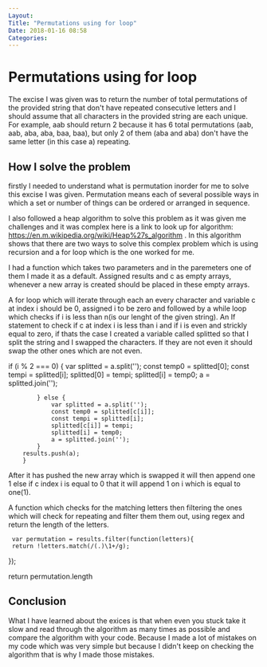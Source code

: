 ```yaml
---
Layout:
Title: "Permutations using for loop"
Date: 2018-01-16 08:58
Categories:
---
```


# Permutations using for loop

The excise I was given was to return the number of total permutations of the provided string that don't have repeated consecutive letters and I should assume that all characters in the provided string are each unique.
For example, aab should return 2 because it has 6 total permutations (aab, aab, aba, aba, baa, baa), but only 2 of them (aba and aba) don't have the same letter (in this case a) repeating.

## How I solve the problem

firstly I needed to understand what is permutation inorder for me to solve this excise I was given. Permutation means each of several possible ways in which a set or number of things can be ordered or arranged in sequence. 

I also followed a heap algorithm to solve this problem as it was given me challenges and it was complex here is a link to look up for algorithm: https://en.m.wikipedia.org/wiki/Heap%27s_algorithm . In this algorithm shows that there are two ways to solve this complex problem which is using recursion and a for loop which is the one worked for me.

I had a function which takes two parameters and in the paremeters one of them I made it as a default. Assigned results and c as empty arrays, whenever a new array is created should be placed in these empty arrays.

A for loop which will iterate through each an every character and variable c at index i should be 0, assigned i to be zero and followed by a while loop which checks if i is less than n(is our lenght of the given string). An If statement to check if c at index i is less than i and if i is even and strickly equal to zero, if thats the case I created a variable called splitted so that I split the string and I swapped the characters. If they are not even it should swap the other ones which are not even.

 if (i % 2 === 0) {
                var splitted = a.split('');
                const temp0 = splitted[0];
                const tempi = splitted[i];
                splitted[0] = tempi;
                splitted[i] = temp0;
                a = splitted.join('');

            } else {
                var splitted = a.split('');
                const temp0 = splitted[c[i]];
                const tempi = splitted[i];
                splitted[c[i]] = tempi;
                splitted[i] = temp0;
                a = splitted.join('');
            }
        results.push(a);
        }

After it has pushed the new array which is swapped it will then append one 1 else if c index i is equal to 0 that it will append 1 on i which is equal to one(1). 

A function which checks for the matching letters then filtering the ones which will check for repeating and filter them them out, using regex and return the length of the letters.

     var permutation = results.filter(function(letters){
     return !letters.match(/(.)\1+/g);
  });
                                        
                                         
return permutation.length
  

## Conclusion

 What I have learned about the exices is that when even you stuck take it slow and read through the algorithm as many times as possible and compare the algorithm with your code. Because I made a lot of mistakes on my code which was very simple but because I didn't keep on checking the algorithm that is why I made those mistakes.
